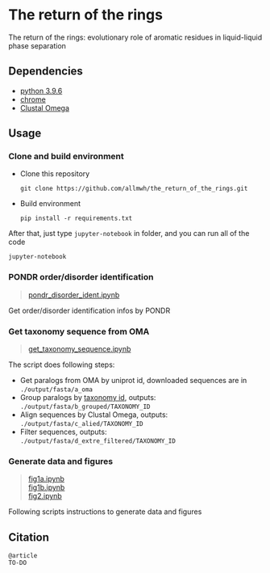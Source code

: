 # The return of the rings
The return of the rings: evolutionary role of aromatic residues in liquid-liquid phase separation

## Dependencies
* [python 3.9.6](https://www.python.org/)
* [chrome](https://www.google.com/chrome/)
* [Clustal Omega](http://www.clustal.org/omega/)

## Usage
### Clone and build environment
* Clone this repository
    ```
    git clone https://github.com/allmwh/the_return_of_the_rings.git
    ```
* Build environment
    ```
    pip install -r requirements.txt
    ```

After that, just type `jupyter-notebook` in folder, and you can run all of the code
```
jupyter-notebook
``` 
### PONDR order/disorder identification
> [pondr_disorder_ident.ipynb](https://github.com/allmwh/the_return_of_the_rings/blob/main/pondr_disorder_ident.ipynb)   

Get order/disorder identification infos by PONDR 

### Get taxonomy sequence from OMA
> [get_taxonomy_sequence.ipynb](https://github.com/allmwh/the_return_of_the_rings/blob/main/get_taxonomy_sequence.ipynb)   
  
The script does following steps:
* Get paralogs from OMA by uniprot id, downloaded sequences are in `./output/fasta/a_oma`
* Group paralogs by [taxonomy id](https://www.ncbi.nlm.nih.gov/Taxonomy/Browser/wwwtax.cgi?mode=info&id=9606), outputs: `./output/fasta/b_grouped/TAXONOMY_ID`
* Align sequences by Clustal Omega, outputs: `./output/fasta/c_alied/TAXONOMY_ID`
* Filter sequences, outputs: `./output/fasta/d_extre_filtered/TAXONOMY_ID`

### Generate data and figures

> [fig1a.ipynb](https://github.com/allmwh/the_return_of_the_rings/blob/main/fig1a.ipynb)   
> [fig1b.ipynb](https://github.com/allmwh/the_return_of_the_rings/blob/main/fig1b.ipynb)   
> [fig2.ipynb](https://github.com/allmwh/the_return_of_the_rings/blob/main/fig2.ipynb)   

Following scripts instructions to generate data and figures
## Citation
```
@article
TO-DO
```
